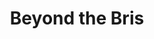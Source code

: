 ---
layout: organizations
title: Beyond the Bris
links:
 - type: Website
   url: http://www.beyondthebris.com/
 - type: Facebook
   url: https://www.facebook.com/beyondthebris/
 - type: Twitter
   url: https://twitter.com/beyondthebris
---